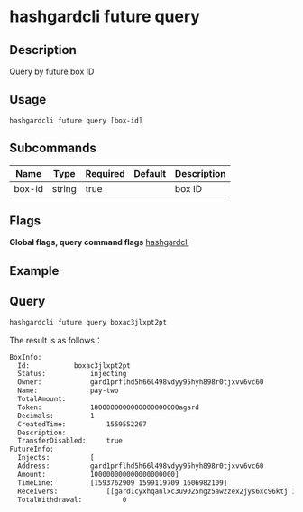 # hashgardcli future query

## Description
Query by future box ID

## Usage
```shell
hashgardcli future query [box-id]
```

## Subcommands

| Name| Type  | Required | Default   | Description        |
| ------ | ------ | -------- | ------ | ------------ |
| box-id | string | true       |        | box ID|



## Flags

**Global flags, query command flags** [hashgardcli](../README.md)

## Example
## Query

```shell
hashgardcli future query boxac3jlxpt2pt
```

The result is as follows：

```txt
BoxInfo:
  Id:			boxac3jlxpt2pt
  Status:			injecting
  Owner:			gard1prflhd5h66l498vdyy95hyh898r0tjxvv6vc60
  Name:				pay-two
  TotalAmount:
  Token:			1800000000000000000000agard
  Decimals:			1
  CreatedTime:			1559552267
  Description:
  TransferDisabled:		true
FutureInfo:
  Injects:			[
  Address:			gard1prflhd5h66l498vdyy95hyh898r0tjxvv6vc60
  Amount:			100000000000000000000]
  TimeLine:			[1593762909 1599119709 1606982109]
  Receivers:			[[gard1cyxhqanlxc3u9025ngz5awzzex2jys6xc96ktj 100000000000000000000 200000000000000000000 300000000000000000000] [gard14wgcav3k99yz309vn7j6n3m50j32vkg426ktt0 100000000000000000000 200000000000000000000 300000000000000000000] [gard1hncel873ermm9e9009sthrys7ttdv6mtudfluz 100000000000000000000 200000000000000000000 300000000000000000000]]
  TotalWithdrawal:			0
```
